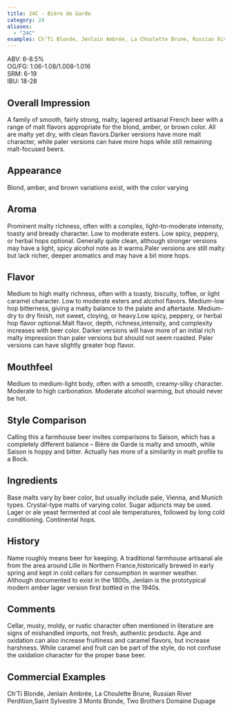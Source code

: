 ```yaml
---
title: 24C - Bière de Garde
category: 24
aliases: 
  - "24C"
examples: Ch’Ti Blonde, Jenlain Ambrée, La Choulette Brune, Russian River Perdition,Saint Sylvestre 3 Monts Blonde, Two Brothers Domaine Dupage
---
```


ABV: 6-8.5%  
OG/FG: 1.06-1.08/1.008-1.016  
SRM: 6-19  
IBU: 18-28

## Overall Impression
A family of smooth, fairly strong, malty, lagered artisanal French beer with a range of malt flavors appropriate for the blond, amber, or brown color. All are malty yet dry, with clean flavors.Darker versions have more malt character, while paler versions can have more hops while still remaining malt-focused beers.

## Appearance
Blond, amber, and brown variations exist, with the color varying

## Aroma
Prominent malty richness, often with a complex, light-to-moderate intensity, toasty and bready character. Low to moderate esters. Low spicy, peppery, or herbal hops optional. Generally quite clean, although stronger versions may have a light, spicy alcohol note as it warms.Paler versions are still malty but lack richer, deeper aromatics and may have a bit more hops.

## Flavor
Medium to high malty richness, often with a toasty, biscuity, toffee, or light caramel character. Low to moderate esters and alcohol flavors. Medium-low hop bitterness, giving a malty balance to the palate and aftertaste. Medium-dry to dry finish, not sweet, cloying, or heavy.Low spicy, peppery, or herbal hop flavor optional.Malt flavor, depth, richness,intensity, and complexity increases with beer color. Darker versions will have more of an initial rich malty impression than paler versions but should not seem roasted. Paler versions can have slightly greater hop flavor.

## Mouthfeel
Medium to medium-light body, often with a smooth, creamy-silky character. Moderate to high carbonation. Moderate alcohol warming, but should never be hot.

## Style Comparison
Calling this a farmhouse beer invites comparisons to Saison, which has a completely different balance – Bière de Garde is malty and smooth, while Saison is hoppy and bitter. Actually has more of a similarity in malt profile to a Bock.

## Ingredients
Base malts vary by beer color, but usually include pale, Vienna, and Munich types. Crystal-type malts of varying color. Sugar adjuncts may be used. Lager or ale yeast fermented at cool ale temperatures, followed by long cold conditioning. Continental hops.

## History
Name roughly means beer for keeping. A traditional farmhouse artisanal ale from the area around Lille in Northern France,historically brewed in early spring and kept in cold cellars for consumption in warmer weather. Although documented to exist in the 1800s, Jenlain is the prototypical modern amber lager version first bottled in the 1940s.

## Comments
Cellar, musty, moldy, or rustic character often mentioned in literature are signs of mishandled imports, not fresh, authentic products. Age and oxidation can also increase fruitiness and caramel flavors, but increase harshness. While caramel and fruit can be part of the style, do not confuse the oxidation character for the proper base beer.

## Commercial Examples
Ch’Ti Blonde, Jenlain Ambrée, La Choulette Brune, Russian River Perdition,Saint Sylvestre 3 Monts Blonde, Two Brothers Domaine Dupage